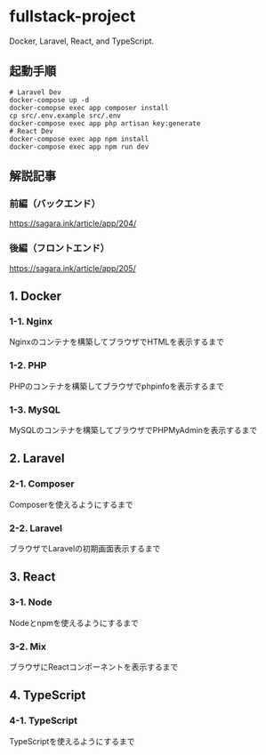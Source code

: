 # fullstack-project
Docker, Laravel, React, and TypeScript.

## 起動手順
```
# Laravel Dev
docker-compose up -d
docker-comopse exec app composer install
cp src/.env.example src/.env
docker-compose exec app php artisan key:generate
# React Dev
docker-compose exec app npm install
docker-compose exec app npm run dev
```

## 解説記事
### 前編（バックエンド）
https://sagara.ink/article/app/204/

### 後編（フロントエンド）
https://sagara.ink/article/app/205/

## 1. Docker
### 1-1. Nginx
Nginxのコンテナを構築してブラウザでHTMLを表示するまで
### 1-2. PHP
PHPのコンテナを構築してブラウザでphpinfoを表示するまで
### 1-3. MySQL
MySQLのコンテナを構築してブラウザでPHPMyAdminを表示するまで
## 2. Laravel
### 2-1. Composer
Composerを使えるようにするまで
### 2-2. Laravel
ブラウザでLaravelの初期画面表示するまで
## 3. React
### 3-1. Node
Nodeとnpmを使えるようにするまで
### 3-2. Mix
ブラウザにReactコンポーネントを表示するまで
## 4. TypeScript
### 4-1. TypeScript
TypeScriptを使えるようにするまで
